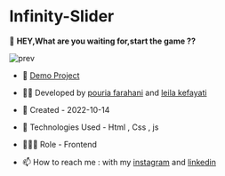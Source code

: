 # Infinity-Slider

🎰 **HEY,What are you waiting for,start the game ??**

![prev](https://user-images.githubusercontent.com/109727844/195934988-498f0e5d-97bb-484e-8772-cbd68bc446b1.jpg)

- 🔗 [Demo Project](https://pouria-farahani-developer.github.io/infinity-slider/)

- 👨‍💻 Developed by [pouria farahani](https://github.com/Pouria-Farahani-developer) and [leila kefayati](https://github.com/leilakf)

- 📆 Created - 2022-10-14

- 🤖 Technologies Used - Html , Css , js

- 🕵🏻‍♀️ Role - Frontend

- 📫 How to reach me : with my [instagram](https://www.instagram.com/pouria_farahani_developer) and [linkedin](https://www.linkedin.com/in/pouria-farahani-developer)


